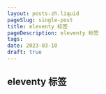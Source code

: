 ```yaml
---
layout: posts-zh.liquid
pageSlug: single-post
title: eleventy 标签
pageDescription: eleventy 标签
tags: 
date: 2023-03-10
draft: true
---
```


## eleventy 标签
